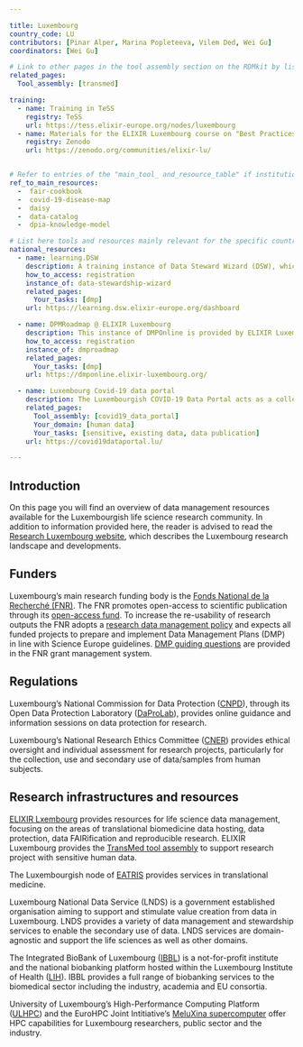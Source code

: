 ```yaml
---

title: Luxembourg
country_code: LU
contributors: [Pinar Alper, Marina Popleteeva, Vilem Ded, Wei Gu]
coordinators: [Wei Gu]

# Link to other pages in the tool assembly section on the RDMkit by listing the page_id 
related_pages:
  Tool_assembly: [transmed]

training:
  - name: Training in TeSS
    registry: TeSS
    url: https://tess.elixir-europe.org/nodes/luxembourg
  - name: Materials for the ELIXIR Luxembourg course on "Best Practices in Research Data Management and Stewardship."
    registry: Zenodo
    url: https://zenodo.org/communities/elixir-lu/


# Refer to entries of the "main_tool_ and_resource_table" if institutions, organizations and projects from the country contribute to the development of international tools and resources. 
ref_to_main_resources: 
  -  fair-cookbook
  -  covid-19-disease-map
  -  daisy
  -  data-catalog
  -  dpia-knowledge-model

# List here tools and resources mainly relevant for the specific country
national_resources: 
  - name: learning.DSW 
    description: A training instance of Data Steward Wizard (DSW), which has the FNR and the DPIA templates.
    how_to_access: registration
    instance_of: data-stewardship-wizard
    related_pages:
      Your_tasks: [dmp]
    url: https://learning.dsw.elixir-europe.org/dashboard

  - name: DPMRoadmap @ ELIXIR Luxembourg
    description: This instance of DMPOnline is provided by ELIXIR Luxembourg and has FNR template for Data Management Plan (DMP).
    how_to_access: registration
    instance_of: dmproadmap
    related_pages:
      Your_tasks: [dmp]
    url: https://dmponline.elixir-luxembourg.org/

  - name: Luxembourg Covid-19 data portal
    description: The Luxembourgish COVID-19 Data Portal acts as a collection of links and provides information to support researchers to utilise Luxembourgish and European infrastructures for data sharing.  
    related_pages:
      Tool_assembly: [covid19_data_portal]
      Your_domain: [human data]
      Your_tasks: [sensitive, existing data, data publication]
    url: https://covid19dataportal.lu/

---
```

<!---All the resources added above will appear on the table at the bottom of the page--->

<!---Following information for the page text--->
<!---Use this template as guidance, all fields are optional. Feel free to modify any section if you think it is necessary--->
<!---If the information is already in another resource, please include the link instead of duplicating information--->
<!---Please focus on resources that are relevant for the whole country for life sciences--->

## Introduction 
<!---General RDM considerations for your country, how to deal with RDM on a national level--->
On this page you will find an overview of data management resources available for the Luxembourgish life science research community. In addition to information provided here, the reader is advised to read the [Research Luxembourg website](https://www.researchluxembourg.org/en/), which describes the Luxembourg research landscape and developments.

## Funders
Luxembourg’s main research funding body is the [Fonds National de la Recherché (FNR)](https://www.fnr.lu/). The FNR promotes open-access to scientific publication through its [open-access fund](https://www.fnr.lu/funding-instruments/open-access-fund/). To increase the re-usability of research outputs the FNR adopts a [research data management policy](https://www.fnr.lu/open-science-new-fnr-policy-on-research-data-management/) and expects all funded projects to prepare and implement Data Management Plans (DMP) in line with Science Europe guidelines. [DMP guiding questions](https://storage.fnr.lu/index.php/s/urQOCMeKlgXexZF) are provided in the FNR grant management system.

## Regulations
<!--- Ethical and legal regulations in the country, committees etc --->

Luxembourg’s National Commission for Data Protection ([CNPD](https://cnpd.public.lu/en.html)), through its Open Data Protection Laboratory ([DaProLab](https://cnpd.public.lu/en/actualites/national/2020/03/dapro-lab-recherche.html)), provides online guidance and information sessions on data protection for research.

Luxembourg’s National Research Ethics Committee ([CNER](https://www.cner.lu/en-gb/Home)) provides ethical oversight and individual assessment for research projects, particularly for the collection, use and secondary use of data/samples from human subjects.

## Research infrastructures and resources 
<!--- e.g. human data, covid-19. Please, only add domain-specific resources that you think don't fit in the table at the bottom--->
[ELIXIR Lxembourg](https://elixir-luxembourg.org) provides resources for life science data management, focusing on the areas of translational biomedicine data hosting, data protection, data FAIRification and reproducible research. ELIXIR Luxembourg provides the [TransMed tool assembly](transmed_assembly) to support research project with sensitive human data.

The Luxembourgish node of [EATRIS](https://eatris.eu/countries/luxembourg/) provides services in translational medicine.

Luxembourg National Data Service (LNDS) is a government established organisation aiming to support and stimulate value creation from data in Luxembourg. LNDS provides a variety of data management and stewardship services to enable the secondary use of data. LNDS services are domain-agnostic and support the life sciences as well as other domains. 

The Integrated BioBank of Luxembourg ([IBBL](https://www.lih.lu/en/translational-medicine/translational-medicine-operations-hub/integrated-biobank-of-luxembourg-ibbl/)) is a not-for-profit institute and the national biobanking platform hosted within the Luxembourg Institute of Health ([LIH](https://www.lih.lu/en/)). IBBL provides a full range of biobanking services to the biomedical sector including the industry, academia and EU consortia.

University of Luxembourg’s High-Performance Computing Platform ([ULHPC](https://hpc.uni.lu)) and the EuroHPC  Joint Intitiative’s [MeluXina supercomputer](https://docs.lxp.lu) offer HPC capabilities for Luxembourg researchers, public sector and the industry. 
